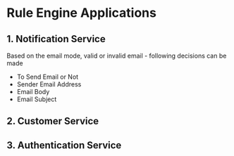 # Rule Engine Applications

  ## 1.  Notification Service

  Based on the email mode, valid or invalid email - following decisions can be made
    
  - To Send Email or Not
  - Sender Email Address
  - Email Body
  - Email Subject

  ## 2.  Customer Service


  ## 3.  Authentication Service


    

  


